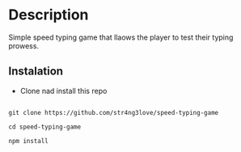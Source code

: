 # Description

Simple speed typing game that llaows the player to test their typing prowess.

## Instalation

- Clone nad install this repo

```

git clone https://github.com/str4ng3love/speed-typing-game

cd speed-typing-game

npm install

```
